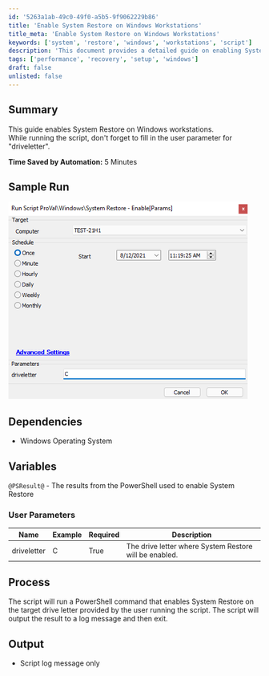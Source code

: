 ```yaml
---
id: '5263a1ab-49c0-49f0-a5b5-9f9062229b86'
title: 'Enable System Restore on Windows Workstations'
title_meta: 'Enable System Restore on Windows Workstations'
keywords: ['system', 'restore', 'windows', 'workstations', 'script']
description: 'This document provides a detailed guide on enabling System Restore on Windows workstations using a PowerShell script. It covers user parameters, dependencies, and the process involved in executing the script, along with the expected output.'
tags: ['performance', 'recovery', 'setup', 'windows']
draft: false
unlisted: false
---
```


## Summary

This guide enables System Restore on Windows workstations.  
While running the script, don't forget to fill in the user parameter for "driveletter".

**Time Saved by Automation:** 5 Minutes

## Sample Run

![Sample Run](../../../static/img/System-Restore---Enable/image_1.png)

## Dependencies

- Windows Operating System

## Variables

`@PSResult@` - The results from the PowerShell used to enable System Restore

### User Parameters

| Name        | Example | Required | Description                                         |
|-------------|---------|----------|-----------------------------------------------------|
| driveletter | C       | True     | The drive letter where System Restore will be enabled. |

## Process

The script will run a PowerShell command that enables System Restore on the target drive letter provided by the user running the script. The script will output the result to a log message and then exit.

## Output

- Script log message only

